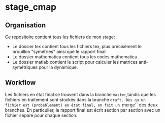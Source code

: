 # stage_cmap

## Organisation
Ce repositoire contient tous les fichiers de mon stage:
  - Le dossier tex contient tous les fichiers tex, plus précisément le brouillon "symétries" ainsi que le rapport final
  - Le dossier mathematica contient tous les codes mathematica
  - Le dossier matlab contient le script pour calculer les matrices anti-symétriques pour la dynamique.

## Workflow
Les fichiers en état final se trouvent dans la branche ``master``,tandis que les fichiers en traitement sont stockés dans la branche ``draft. Dès qu'un fichier est (probablement) en état final, on fait un ``merge`` des deux branches. En particulier, le rapport final est écrit section par section avec un fichier séparé pour chaque section.
